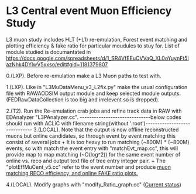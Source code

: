# L3 Central event Muon Efficiency Study
L3 muon study includes HLT (+L1) re-emulation, Forest event matching and plotting efficiency & fake ratio for particular moudules to stuy for.
List of module studied is documantated in https://docs.google.com/spreadsheets/d/1_SR4VfEEuCVVaQ_XL0oYuynFt5iazNhk4DYlwV5xxso/edit#gid=1181379807

0.(LXP). Before re-emulation make a L3 Muon paths to test with.

1.(LXP). Like in "L3MuDataMenu_v3_L2fix.py" make the usual configuration file with RAWAODSIM output module and keep selected module outputs. (FEDRawDataCollection is too big and irrelevent so is dropped).

2.(T2). Run the Re-emulation crab jobs and refine track data in RAW with EDAnalyzer "L3PAnalyzer.cc".
------------------------------below codes should run with ACLiC with filename string(without '.root')------------------------------
3.(LOCAL). Note that the output is now offline reconstructed muons but online candidates, so through event by event matching this consist of several jobs
    + It is too heavy to run matching (~800M) * (~800M) events, so with match the event entry with "matchEvt_map.cc", this will provide map to map matching (~O(log^2)) for the same event number of online vs. reco and output text file of tree entry integer pair.
    + The "plotEffMuCent_v5.cc" refer to the event number and produce <ins>muon matching RECO efficiency, and online FAKE ratio plots.</ins>
 
4.(LOCAL). Modify graphs with "modify_Ratio_graph.cc" (<ins>Current status</ins>)
